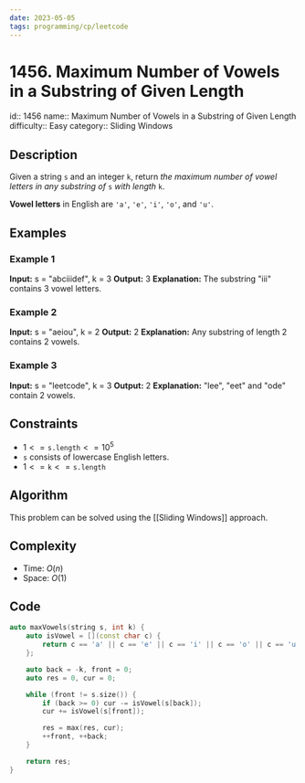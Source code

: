 ```yaml
---
date: 2023-05-05
tags: programming/cp/leetcode
---
```


# 1456. Maximum Number of Vowels in a Substring of Given Length 

id:: 1456
name:: Maximum Number of Vowels in a Substring of Given Length
difficulty:: Easy
category:: Sliding Windows

## Description
Given a string `s` and an integer `k`, return _the maximum number of vowel letters in any substring of_ `s` _with length_ `k`.

**Vowel letters** in English are `'a'`, `'e'`, `'i'`, `'o'`, and `'u'`.

## Examples
### Example 1
**Input:** s = "abciiidef", k = 3
**Output:** 3
**Explanation:** The substring "iii" contains 3 vowel letters.

### Example 2
**Input:** s = "aeiou", k = 2
**Output:** 2
**Explanation:** Any substring of length 2 contains 2 vowels.

### Example 3
**Input:** s = "leetcode", k = 3
**Output:** 2
**Explanation:** "lee", "eet" and "ode" contain 2 vowels.

## Constraints
-   $1 <= \texttt{s.length} <= 10^5$
-   `s` consists of lowercase English letters.
-   $1 <= \texttt{k} <= \texttt{s.length}$

## Algorithm
This problem can be solved using the [[Sliding Windows]] approach.

## Complexity
- Time: $O(n)$
- Space: $O(1)$

## Code
```cpp
auto maxVowels(string s, int k) {
	auto isVowel = [](const char c) {
		return c == 'a' || c == 'e' || c == 'i' || c == 'o' || c == 'u';
	};

	auto back = -k, front = 0;
	auto res = 0, cur = 0;

	while (front != s.size()) {
		if (back >= 0) cur -= isVowel(s[back]);
		cur += isVowel(s[front]);

		res = max(res, cur);
		++front, ++back;
	}

	return res;
}
```